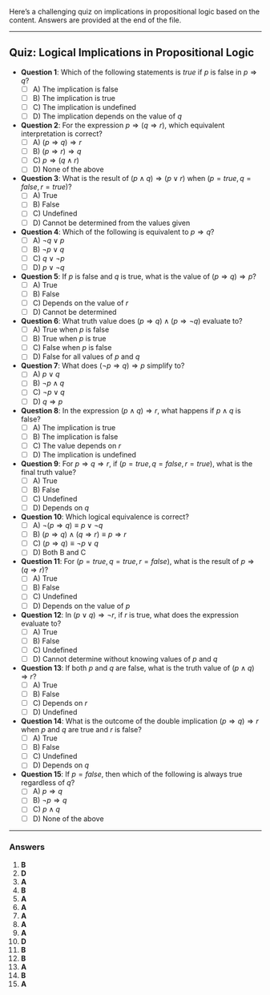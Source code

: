 Here’s a challenging quiz on implications in propositional logic based on the content. Answers are provided at the end of the file.

---

## Quiz: Logical Implications in Propositional Logic

- **Question 1**: Which of the following statements is *true* if $p$ is false in $p \Rightarrow q$?
  - [ ] A) The implication is false
  - [ ] B) The implication is true
  - [ ] C) The implication is undefined
  - [ ] D) The implication depends on the value of $q$

- **Question 2**: For the expression $p \Rightarrow (q \Rightarrow r)$, which equivalent interpretation is correct?
  - [ ] A) $(p \Rightarrow q) \Rightarrow r$
  - [ ] B) $(p \Rightarrow r) \Rightarrow q$
  - [ ] C) $p \Rightarrow (q \land r)$
  - [ ] D) None of the above

- **Question 3**: What is the result of $(p \land q) \Rightarrow (p \lor r)$ when $(p = true, q = false, r = true)$?
  - [ ] A) True
  - [ ] B) False
  - [ ] C) Undefined
  - [ ] D) Cannot be determined from the values given

- **Question 4**: Which of the following is equivalent to $p \Rightarrow q$?
  - [ ] A) $\neg q \lor p$
  - [ ] B) $\neg p \lor q$
  - [ ] C) $q \lor \neg p$
  - [ ] D) $p \lor \neg q$

- **Question 5**: If $p$ is false and $q$ is true, what is the value of $(p \Rightarrow q) \Rightarrow p$?
  - [ ] A) True
  - [ ] B) False
  - [ ] C) Depends on the value of $r$
  - [ ] D) Cannot be determined

- **Question 6**: What truth value does $(p \Rightarrow q) \land (p \Rightarrow \neg q)$ evaluate to?
  - [ ] A) True when $p$ is false
  - [ ] B) True when $p$ is true
  - [ ] C) False when $p$ is false
  - [ ] D) False for all values of $p$ and $q$

- **Question 7**: What does $(\neg p \Rightarrow q) \Rightarrow p$ simplify to?
  - [ ] A) $p \lor q$
  - [ ] B) $\neg p \land q$
  - [ ] C) $\neg p \lor q$
  - [ ] D) $q \Rightarrow p$

- **Question 8**: In the expression $(p \land q) \Rightarrow r$, what happens if $p \land q$ is false?
  - [ ] A) The implication is true
  - [ ] B) The implication is false
  - [ ] C) The value depends on $r$
  - [ ] D) The implication is undefined

- **Question 9**: For $p \Rightarrow q \Rightarrow r$, if $(p = true, q = false, r = true)$, what is the final truth value?
  - [ ] A) True
  - [ ] B) False
  - [ ] C) Undefined
  - [ ] D) Depends on $q$

- **Question 10**: Which logical equivalence is correct?
  - [ ] A) $\neg(p \Rightarrow q) \equiv p \lor \neg q$
  - [ ] B) $(p \Rightarrow q) \land (q \Rightarrow r) \equiv p \Rightarrow r$
  - [ ] C) $(p \Rightarrow q) \equiv \neg p \lor q$
  - [ ] D) Both B and C

- **Question 11**: For $(p = true, q = true, r = false)$, what is the result of $p \Rightarrow (q \Rightarrow r)$?
  - [ ] A) True
  - [ ] B) False
  - [ ] C) Undefined
  - [ ] D) Depends on the value of $p$

- **Question 12**: In $(p \lor q) \Rightarrow \neg r$, if $r$ is true, what does the expression evaluate to?
  - [ ] A) True
  - [ ] B) False
  - [ ] C) Undefined
  - [ ] D) Cannot determine without knowing values of $p$ and $q$

- **Question 13**: If both $p$ and $q$ are false, what is the truth value of $(p \land q) \Rightarrow r$?
  - [ ] A) True
  - [ ] B) False
  - [ ] C) Depends on $r$
  - [ ] D) Undefined

- **Question 14**: What is the outcome of the double implication $(p \Rightarrow q) \Rightarrow r$ when $p$ and $q$ are true and $r$ is false?
  - [ ] A) True
  - [ ] B) False
  - [ ] C) Undefined
  - [ ] D) Depends on $q$

- **Question 15**: If $p = false$, then which of the following is always true regardless of $q$?
  - [ ] A) $p \Rightarrow q$
  - [ ] B) $\neg p \Rightarrow q$
  - [ ] C) $p \land q$
  - [ ] D) None of the above

---

### **Answers**
1. **B**
2. **D**
3. **A**
4. **B**
5. **A**
6. **A**
7. **A**
8. **A**
9. **A**
10. **D**
11. **B**
12. **B**
13. **A**
14. **B**
15. **A**
